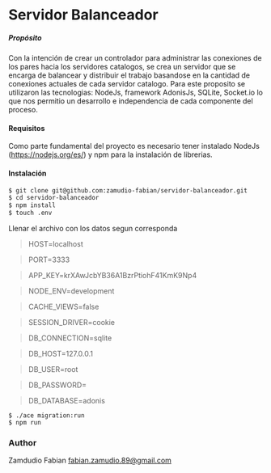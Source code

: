 # Servidor Balanceador

##### Propósito

Con la intención de crear un controlador para administrar las conexiones de los pares hacia los servidores catalogos, se crea un servidor que se encarga de balancear y distribuir el trabajo basandose en la cantidad de conexiones actuales de cada servidor catalogo. Para este proposito se utilizaron las tecnologias: NodeJs, framework AdonisJs, SQLite, Socket.io lo que nos permitio un desarrollo e independencia de cada componente del proceso.

#### Requisitos

Como parte fundamental del proyecto es necesario tener instalado NodeJs (https://nodejs.org/es/) y npm para la instalación de librerias.

#### Instalación

```sh
$ git clone git@github.com:zamudio-fabian/servidor-balanceador.git
$ cd servidor-balanceador
$ npm install
$ touch .env
```

Llenar el archivo con los datos segun corresponda

>   HOST=localhost

>   PORT=3333

>   APP_KEY=krXAwJcbYB36A1BzrPtiohF41KmK9Np4

>   NODE_ENV=development

>   CACHE_VIEWS=false

>   SESSION_DRIVER=cookie

>   DB_CONNECTION=sqlite

>   DB_HOST=127.0.0.1

>   DB_USER=root

>   DB_PASSWORD=

>   DB_DATABASE=adonis



```
$ ./ace migration:run
$ npm run
```


### Author
Zamdudio Fabian
fabian.zamudio.89@gmail.com